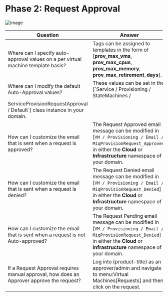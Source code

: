 # Phase 2: Request Approval

![image](../images/2376.png)

| Question                                                                                  | Answer                                                                                                                                                                                       |
| ----------------------------------------------------------------------------------------- | -------------------------------------------------------------------------------------------------------------------------------------------------------------------------------------------- |
| Where can I specify auto-approval values on a per virtual machine template basis?         | Tags can be assigned to templates in the form of \[**prov\_max\_vms**, **prov\_max\_cpus**, **prov\_max\_memory**, **prov\_max\_retirement\_days**\].                                        |
| Where can I modify the default Auto-Approval values?                                      | These values can be set in the \[`Service / Provisioning / StateMachines /
ServiceProvisionRequestApproval / Default`\] class instance in your domain.                                       |
| How can I customize the email that is sent when a request is approved?                    | The Request Approved email message can be modified in \[`VM / Provisioning / Email / MiqProvisionRequest_Approved`\] in either the **Cloud** or **Infrastructure** namespace of your domain. |
| How can I customize the email that is sent when a request is denied?                      | The Request Denied email message can be modified in \[`VM / Provisioning / Email / MiqProvisionRequest_Denied`\] in either the **Cloud** or **Infrastructure** namespace of your domain.     |
| How can I customize the email that is sent when a request is not Auto-approved?           | The Request Pending email message can be modified in \[`VM / Provisioning / Email / MiqProvisionRequest_Denied`\] in either the **Cloud** or **Infrastructure** namespace of your domain.    |
| If a Request Approval requires manual approval, how does an Approver approve the request? | Log into {product-title} as an approver/admin and navigate to menu:Virtual Machines\[Requests\] and then click on the request.                                                               |
